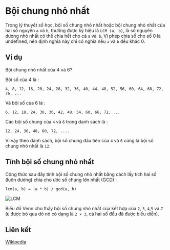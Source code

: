 # Bội chung nhỏ nhất

Trong lý thuyết số học, bội số chung nhỏ nhất hoặc bội chung nhỏ nhất của hai số nguyên `a` và `b`, thường được ký hiệu là `LCM (a, b)`, là số nguyên dương nhỏ nhất có thể chia hết cho cả `a` và` b`. Vì phép chia số cho số 0 là undefined, nên định nghĩa này chỉ có nghĩa nếu `a` và `b` đều khác 0. 

## Ví dụ

Bội chung nhỏ nhất của 4 và 6?

Bội số của 4 là :
```
4, 8, 12, 16, 20, 24, 28, 32, 36, 40, 44, 48, 52, 56, 60, 64, 68, 72, 76, ...
```

Và bội số của 6 là :
```
6, 12, 18, 24, 30, 36, 42, 48, 54, 60, 66, 72, ...
```

Các bội số chung của `4` và `6` trong danh sách là :

```
12, 24, 36, 48, 60, 72, ....
```

Vì vậy theo danh sách, bội số chung đầu tiên của `4` và `6` cũng là bội số chung nhỏ nhất là `12`.

## Tính bội số chung nhỏ nhất

Công thức sau đây tính bội số chung nhỏ nhất bằng cách lấy tích hai số (luôn dương) chia cho ước số chung lớn nhất (GCD) :

```
lcm(a, b) = |a * b| / gcd(a, b)
```

![LCM](https://upload.wikimedia.org/wikipedia/commons/c/c9/Symmetrical_5-set_Venn_diagram_LCM_2_3_4_5_7.svg)

Biểu đồ Venn cho thấy bội số chung nhỏ nhất của kết hợp của `2`, `3`, `4`,`5` và `7` (`6` được bỏ qua dó nó có dạng là `2 × 3`, cả hai số đều đã được biểu diễn).

## Liên kết

[Wikipedia](https://en.wikipedia.org/wiki/Least_common_multiple)
